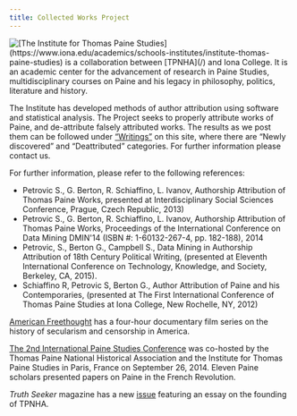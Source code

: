 ```yaml
---
title: Collected Works Project
---
```


<img style="float: left;" src="/images/thomaspaine-1.png"/>
[The Institute for Thomas Paine
Studies](https://www.iona.edu/academics/schools-institutes/institute-thomas-paine-studies)
is a collaboration between [TPNHA](/) and Iona College. It
is an academic center for the advancement of research in Paine
Studies, multidisciplinary courses on Paine and his legacy in
philosophy, politics, literature and history.

The Institute has developed methods of author attribution using
software and statistical analysis. The Project seeks to properly
attribute works of Paine, and de-attribute falsely attributed
works. The results as we post them can be followed under [“Writings”](/writings.html) on
this site, where there are “Newly discovered” and “Deattributed”
categories. For further information please contact us.

For further information, please refer to the following references:

- Petrovic S., G. Berton, R. Schiaffino, L. Ivanov, Authorship Attribution of Thomas Paine Works, presented at Interdisciplinary Social Sciences Conference, Prague, Czech Republic, 2013)
- Petrovic S., G. Berton, R. Schiaffino, L. Ivanov, Authorship Attribution of Thomas Paine Works, Proceedings of the International Conference on Data Mining DMIN'14 (ISBN #: 1-60132-267-4, pp. 182-188), 2014
- Petrovic, S., Berton G., Campbell S., Data Mining in Authorship Attribution of 18th Century Political Writing, (presented at Eleventh International Conference on Technology, Knowledge, and Society, Berkeley, CA, 2015).
- Schiaffino R, Petrovic S, Berton G., Author Attribution of Paine and his Contemporaries, (presented at The First International Conference of Thomas Paine Studies at Iona College, New Rochelle, NY, 2012)


[American Freethought](http://www.americanfreethought.tv/) has a
four-hour documentary film series on the history of secularism and
censorship in America.

[The 2nd International Paine Studies
Conference](http://www.iona.edu/About/Iona-in-Community/Institute-for-Thomas-Paine-Studies/Scholarship/2014-Conference.aspx)
was co-hosted by the Thomas Paine National Historical Association and the Institute for Thomas Paine Studies in Paris, France on September 26, 2014. Eleven Paine scholars presented papers on Paine in the French Revolution.

*Truth Seeker* magazine has a new [issue](http://thetruthseeker.net/) featuring an essay on the founding of TPNHA.
